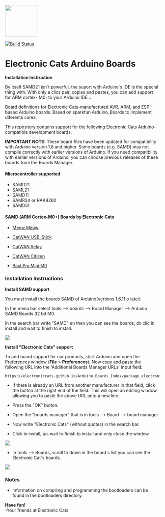 <a href="https://github.com/sponsors/ElectronicCats">
  <img src="https://electroniccats.com/wp-content/uploads/2020/07/Badge_GHS.png" height="104" />
</a>

[![Build Status](https://travis-ci.org/ElectronicCats/Arduino_Boards_Index.svg?branch=gh-pages)](https://travis-ci.org/ElectronicCats/Arduino_Boards_Index) 

# Electronic Cats Arduino Boards

**Installation Instruction**

By itself SAMD21 isn´t powerful, the suport with Arduino´s IDE is the special thing with. With only a clics pair, copies and pastes, you can add support for ARM cortex- M0+to your Arduino IDE... 

Board definitions for Electronic Cats-manufactured AVR, ARM, and ESP-based Arduino boards.
Based on sparkfun Arduino_Boards to implement diferents cores.

This repository contains support for the following Electronic Cats Arduino-compatible development boards.

**IMPORTANT NOTE:** These board files have been updated for compatibility with Arduino version 1.8 and higher. Some boards (e.g. SAMD) may not compile correctly with earlier versions of Arduino. If you need compatibility with earlier versions of Arduino, you can choose previous releases of these boards from the Boards Manager.

#### Microcontroller supported

- SAMD21
- SAML21
- SAMD11
- SAMR34 or RAK4260
- SAMD51


#### SAMD (ARM Cortex-M0+) Boards by Electronic Cats

* [Meow Meow](https://electroniccats.com/producto/meowmeow/)

* [CatWAN USB-Stick](https://electroniccats.com/producto/catwan_usb-stick/)

* [CatWAN Relay](https://electroniccats.com/producto/catwan-relay-board/)

* [CatWAN Citizen](https://electroniccats.com)

* [Bast Pro Mini M0](https://electroniccats.com)


### Installation Instructions

**Install SAMD support**

You must install the boards SAMD of Arduino(vertions 1.6.11 o later) 

In the menú bar select tools --> boards --> Board Manager --> Arduino SAMD Boards 32 bit M0.

In the search bar write  "SAMD" en then you can see the boards, do clic in install and wait to finish to install.

![](https://cdn-learn.adafruit.com/assets/assets/000/028/792/original/adafruit_products_arduinosamd162.png)

**Install "Electronic Cats" support**

To add board support for our products, start Arduino and open the Preferences window (**File** > **Preferences**). Now copy and paste the following URL into the 'Additional Boards Manager URLs' input field:

	https://electroniccats.github.io/Arduino_Boards_Index/package_electroniccats_index.json


- If there is already an URL from another manufacturer in that field, click the button at the right end of the field. This will open an editing window allowing you to paste the above URL onto a new line.

- Press the "OK" button.
- Open the "boards manager" that is in tools --> Board --> board manager.
- Now write "Electronic Cats" (without quotes) in the search bar.
- Click in install, jus wait to finish to install and only close the window. 

![](https://github.com/ElectronicCats/MeowMeow/wiki/assets/Paso1_IDE.png)

- In tools --> Boards, scroll to down in the board´s list you can see the Electronic Cat´s boards.

![](https://github.com/ElectronicCats/MeowMeow/wiki/assets/Paso2_IDE.png)


### Notes
* Information on compiling and programming the bootloaders can be found in the bootloaders directory.

**Have fun!**<br>
\-Your friends at Electronic Cats


